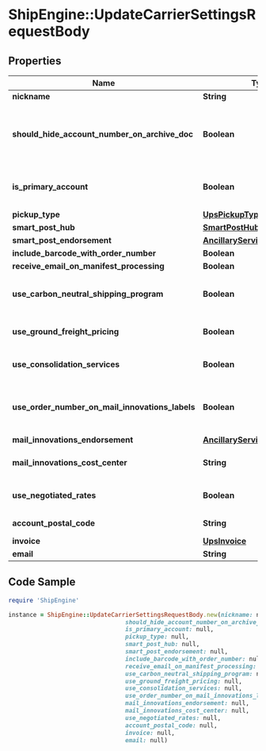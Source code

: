 # ShipEngine::UpdateCarrierSettingsRequestBody

## Properties

Name | Type | Description | Notes
------------ | ------------- | ------------- | -------------
**nickname** | **String** | nickname | [optional] 
**should_hide_account_number_on_archive_doc** | **Boolean** | Indicates if the account number should be hidden on the archive documentation | [optional] 
**is_primary_account** | **Boolean** | Indicates if this is the primary UPS account | [optional] 
**pickup_type** | [**UpsPickupType**](UpsPickupType.md) |  | [optional] 
**smart_post_hub** | [**SmartPostHub**](SmartPostHub.md) |  | [optional] 
**smart_post_endorsement** | [**AncillaryServiceEndorsement**](AncillaryServiceEndorsement.md) |  | [optional] 
**include_barcode_with_order_number** | **Boolean** |  | [optional] 
**receive_email_on_manifest_processing** | **Boolean** |  | [optional] 
**use_carbon_neutral_shipping_program** | **Boolean** | The use carbon neutral shipping program | [optional] 
**use_ground_freight_pricing** | **Boolean** | The use ground freight pricing | [optional] 
**use_consolidation_services** | **Boolean** | The use consolidation services | [optional] 
**use_order_number_on_mail_innovations_labels** | **Boolean** | The use order number on mail innovations labels | [optional] 
**mail_innovations_endorsement** | [**AncillaryServiceEndorsement**](AncillaryServiceEndorsement.md) |  | [optional] 
**mail_innovations_cost_center** | **String** | mail innovations cost center | [optional] 
**use_negotiated_rates** | **Boolean** | The use negotiated rates | [optional] 
**account_postal_code** | **String** | account postal code | [optional] 
**invoice** | [**UpsInvoice**](UpsInvoice.md) | The invoice | [optional] 
**email** | **String** | Email | [optional] 

## Code Sample

```ruby
require 'ShipEngine'

instance = ShipEngine::UpdateCarrierSettingsRequestBody.new(nickname: null,
                                 should_hide_account_number_on_archive_doc: null,
                                 is_primary_account: null,
                                 pickup_type: null,
                                 smart_post_hub: null,
                                 smart_post_endorsement: null,
                                 include_barcode_with_order_number: null,
                                 receive_email_on_manifest_processing: null,
                                 use_carbon_neutral_shipping_program: null,
                                 use_ground_freight_pricing: null,
                                 use_consolidation_services: null,
                                 use_order_number_on_mail_innovations_labels: null,
                                 mail_innovations_endorsement: null,
                                 mail_innovations_cost_center: null,
                                 use_negotiated_rates: null,
                                 account_postal_code: null,
                                 invoice: null,
                                 email: null)
```


